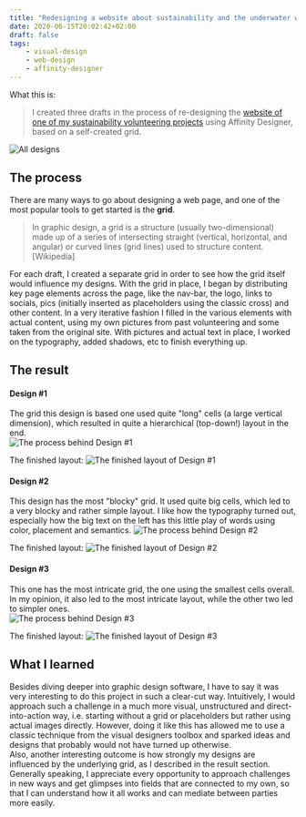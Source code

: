 ```yaml
---
title: "Redesigning a website about sustainability and the underwater world"
date: 2020-06-15T20:02:42+02:00
draft: false
tags:
    - visual-design
    - web-design
    - affinity-designer
---
```


What this is:
> I created three drafts in the process of re-designing the [website of one of my sustainability volunteering projects](https://unterwasserwelten.org/) using Affinity Designer, based on a self-created grid.

![All designs](/web-uww/AlleZusammen.png)


## The process
There are many ways to go about designing a web page, and one of the most popular tools to get started is the **grid**. 
> In graphic design, a grid is a structure (usually two-dimensional) made up of a series of intersecting straight (vertical, horizontal, and angular) or curved lines (grid lines) used to structure content. [Wikipedia]

For each draft, I created a separate grid in order to see how the grid itself would influence my designs. With the grid in place, I began by distributing key page elements across the page, like the nav-bar, the logo, links to socials, pics (initially inserted as placeholders using the classic cross) and other content. In a very iterative fashion I filled in the various elements with actual content, using my own pictures from past volunteering and some taken from the original site. With pictures and actual text in place, I worked on the typography, added shadows, etc to finish everything up.

## The result
#### Design #1
The grid this design is based one used quite "long" cells (a large vertical dimension), which resulted in quite a hierarchical (top-down!) layout in the end.  
![The process behind Design #1](/web-uww/1process.gif)

The finished layout:
![The finished layout of Design #1](/web-uww/1.png)

#### Design #2
This design has the most "blocky" grid. It used quite big cells, which led to a very blocky and rather simple layout. I like how the typography turned out, especially how the big text on the left has this little play of words using color, placement and semantics.
![The process behind Design #2](/web-uww/2process.gif)

The finished layout:
![The finished layout of Design #2](/web-uww/2.png)

#### Design #3
This one has the most intricate grid, the one using the smallest cells overall. In my opinion, it also led to the most intricate layout, while the other two led to simpler ones.   
![The process behind Design #3](/web-uww/3process.gif)

The finished layout:
![The finished layout of Design #3](/web-uww/3.png)



## What I learned
Besides diving deeper into graphic design software, I have to say it was very interesting to do this project in such a clear-cut way. Intuitively, I would approach such a challenge in a much more visual, unstructured and direct-into-action way, i.e. starting without a grid or placeholders but rather using actual images directly. However, doing it like this has allowed me to use a classic technique from the visual designers toolbox and sparked ideas and designs that probably would not have turned up otherwise.  
Also, another interesting outcome is how strongly my designs are influenced by the underlying grid, as I described in the result section. Generally speaking, I appreciate every opportunity to approach challenges in new ways and get glimpses into fields that are connected to my own, so that I can understand how it all works and can mediate between parties more easily.